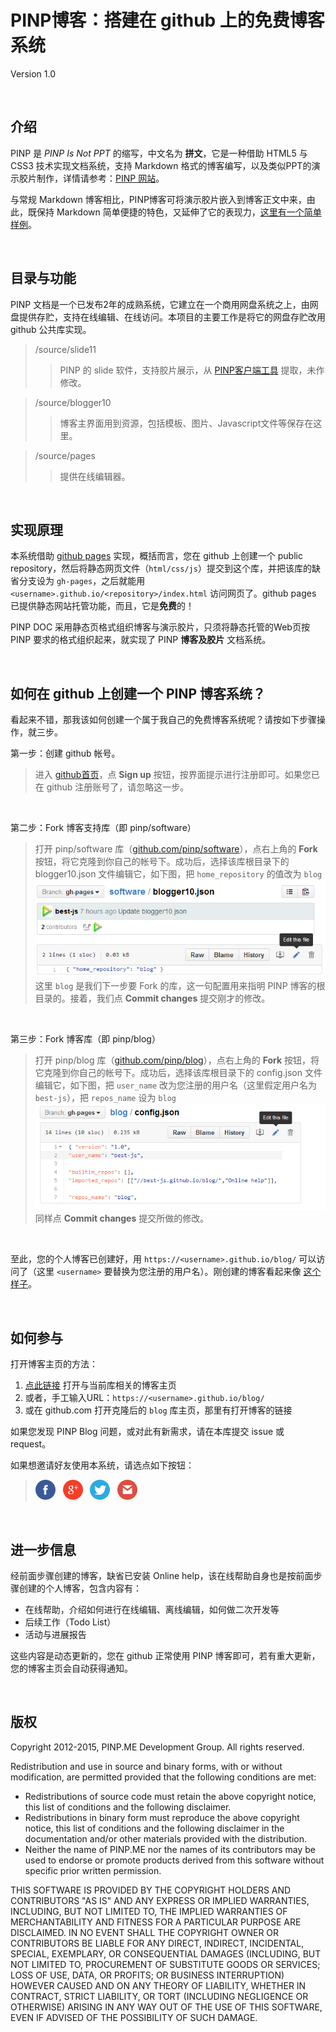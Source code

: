 ﻿PINP博客：搭建在 github 上的免费博客系统
=======================================
Version 1.0

&nbsp;

## 介绍

PINP 是 *PINP Is Not PPT* 的缩写，中文名为 **拼文**，它是一种借助 HTML5 与 CSS3 技术实现文档系统，支持 Markdown 格式的博客编写，以及类似PPT的演示胶片制作，详情请参考：<a target="_blank" href="//www.pinp.me/www/www/">PINP 网站</a>。

与常规 Markdown 博客相比，PINP博客可将演示胶片嵌入到博客正文中来，由此，既保持 Markdown 简单便捷的特色，又延伸了它的表现力，<a target="_blank" href="//best-js.github.io/blog/$$Chinese中文/1.在线拼文样例.blog/">这里有一个简单样例</a>。

&nbsp;

## 目录与功能

PINP 文档是一个已发布2年的成熟系统，它建立在一个商用网盘系统之上，由网盘提供存贮，支持在线编辑、在线访问。本项目的主要工作是将它的网盘存贮改用 github 公共库实现。

 >  /source/slide11
 > >  PINP 的 slide 软件，支持胶片展示，从 <a target="_blank" href="//www.pinp.me/www/www/?page=pinp_down.html">PINP客户端工具</a> 提取，未作修改。

 >  /source/blogger10
 > >  博客主界面用到资源，包括模板、图片、Javascript文件等保存在这里。

 >  /source/pages
 > >  提供在线编辑器。

&nbsp;

## 实现原理

本系统借助 [github pages](https://pages.github.com/) 实现，概括而言，您在 github 上创建一个 public repository，然后将静态网页文件（`html/css/js`）提交到这个库，并把该库的缺省分支设为 `gh-pages`，之后就能用 `<username>.github.io/<repository>/index.html` 访问网页了。github pages 已提供静态网站托管功能，而且，它是**免费**的！

PINP DOC 采用静态页格式组织博客与演示胶片，只须将静态托管的Web页按 PINP 要求的格式组织起来，就实现了 PINP **博客及胶片** 文档系统。

&nbsp;

## 如何在 github 上创建一个 PINP 博客系统？

看起来不错，那我该如何创建一个属于我自己的免费博客系统呢？请按如下步骤操作，就三步。

第一步：创建 github 帐号。  
 > 进入 <a target="_blank" href="https://github.com/">github首页</a>，点 **Sign up** 按钮，按界面提示进行注册即可。如果您已在 github 注册账号了，请忽略这一步。

&nbsp;

第二步：Fork 博客支持库（即 pinp/software）   
 > 打开 pinp/software 库（<a target="_blank" href="https://github.com/pinp/software">github.com/pinp/software</a>），点右上角的 **Fork** 按钮，将它克隆到你自己的帐号下。成功后，选择该库根目录下的 blogger10.json 文件编辑它，如下图，把 `home_repository` 的值改为 `blog`   
![config blogger10.json](pages/config_root.png)   
这里 `blog` 是我们下一步要 Fork 的库，这一句配置用来指明 PINP 博客的根目录的。接着，我们点 **Commit changes** 提交刚才的修改。

&nbsp;

第三步：Fork 博客库（即 pinp/blog）   
 > 打开 pinp/blog 库（<a target="_blank" href="https://github.com/pinp/blog">github.com/pinp/blog</a>），点右上角的 **Fork** 按钮，将它克隆到你自己的帐号下。成功后，选择该库根目录下的 config.json 文件编辑它，如下图，把 `user_name` 改为您注册的用户名（这里假定用户名为 `best-js`），把 `repos_name` 设为 `blog`   
![config config.json](pages/config_blog.png)   
同样点 **Commit changes** 提交所做的修改。

&nbsp;

至此，您的个人博客已创建好，用 `https://<username>.github.io/blog/` 可以访问了（这里 `<username>` 要替换为您注册的用户名）。刚创建的博客看起来像 <a target="target" href="//best-js.github.io/blog/?opendoc=%2F%2Fbest-js.github.io%2Fblog%2F%24%24Chinese%E4%B8%AD%E6%96%87%2F0.%E7%BD%91%E5%BF%97.blog%2F">这个样子</a>。

&nbsp;

## 如何参与

打开博客主页的方法：
 1. <a target="_blank" href="https://www.pinp.me/software/pages/blogger/gh_jump.action">点此链接</a> 打开与当前库相关的博客主页
 2. 或者，手工输入URL：`https://<username>.github.io/blog/`
 3. 或在 github.com 打开克隆后的 `blog` 库主页，那里有打开博客的链接

如果您发现 PINP Blog 问题，或对此有新需求，请在本库提交 issue 或 request。

如果想邀请好友使用本系统，请选点如下按钮：   
 > <a target="_blank" href="https://www.facebook.com/sharer/sharer.php?u=https%3A%2F%2Fgithub.com%2Fpinp%2Fsoftware%2Fblob%2Fgh-pages%2FREADME_zh.md"><img title="share by facebook" src="pages/fb.png"></a>&nbsp;&nbsp;
   <a target="_blank" href="https://plus.google.com/share?url=https%3A%2F%2Fgithub.com%2Fpinp%2Fsoftware%2Fblob%2Fgh-pages%2FREADME_zh.md"><img title="share by google+" src="pages/gp.png"></a>&nbsp;&nbsp;
   <a target="_blank" href="https://twitter.com/home?status=https%3A%2F%2Fgithub.com%2Fpinp%2Fsoftware%2Fblob%2Fgh-pages%2FREADME_zh.md"><img title="share by twitter" src="pages/tw.png"></a>&nbsp;&nbsp;
   <a target="_blank" href="https://www.pinp.me/admin/login/invite2?url=https%3A%2F%2Fgithub.com%2Fpinp%2Fsoftware%2Fblob%2Fgh-pages%2FREADME_zh.md"><img title="share by e-mail" src="pages/gm.png"></a>

&nbsp;

## 进一步信息

经前面步骤创建的博客，缺省已安装 Online help，该在线帮助自身也是按前面步骤创建的个人博客，包含内容有：

 - 在线帮助，介绍如何进行在线编辑、离线编辑，如何做二次开发等
 - 后续工作（Todo List）
 - 活动与进展报告

这些内容是动态更新的，您在 github 正常使用 PINP 博客即可，若有重大更新，您的博客主页会自动获得通知。

&nbsp;

## 版权

Copyright 2012-2015, PINP.ME Development Group. All rights reserved.

Redistribution and use in source and binary forms, with or without
modification, are permitted provided that the following conditions
are met:

  - Redistributions of source code must retain the above copyright
    notice, this list of conditions and the following disclaimer.
  - Redistributions in binary form must reproduce the above
    copyright notice, this list of conditions and the following
    disclaimer in the documentation and/or other materials provided
    with the distribution.
  - Neither the name of PINP.ME nor the names of its contributors 
    may be used to endorse or promote products derived from this 
    software without specific prior written permission.

THIS SOFTWARE IS PROVIDED BY THE COPYRIGHT HOLDERS AND CONTRIBUTORS
"AS IS" AND ANY EXPRESS OR IMPLIED WARRANTIES, INCLUDING, BUT NOT
LIMITED TO, THE IMPLIED WARRANTIES OF MERCHANTABILITY AND FITNESS FOR
A PARTICULAR PURPOSE ARE DISCLAIMED. IN NO EVENT SHALL THE COPYRIGHT
OWNER OR CONTRIBUTORS BE LIABLE FOR ANY DIRECT, INDIRECT, INCIDENTAL,
SPECIAL, EXEMPLARY, OR CONSEQUENTIAL DAMAGES (INCLUDING, BUT NOT
LIMITED TO, PROCUREMENT OF SUBSTITUTE GOODS OR SERVICES; LOSS OF USE,
DATA, OR PROFITS; OR BUSINESS INTERRUPTION) HOWEVER CAUSED AND ON ANY
THEORY OF LIABILITY, WHETHER IN CONTRACT, STRICT LIABILITY, OR TORT
(INCLUDING NEGLIGENCE OR OTHERWISE) ARISING IN ANY WAY OUT OF THE USE
OF THIS SOFTWARE, EVEN IF ADVISED OF THE POSSIBILITY OF SUCH DAMAGE.
